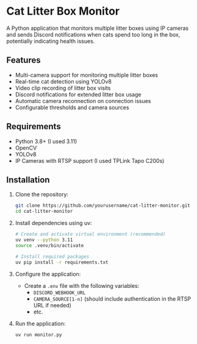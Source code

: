 # Cat Litter Box Monitor

A Python application that monitors multiple litter boxes using IP cameras and sends Discord notifications when cats spend too long in the box, potentially indicating health issues.

## Features

- Multi-camera support for monitoring multiple litter boxes
- Real-time cat detection using YOLOv8
- Video clip recording of litter box visits
- Discord notifications for extended litter box usage
- Automatic camera reconnection on connection issues
- Configurable thresholds and camera sources

## Requirements

- Python 3.8+ (I used 3.11)
- OpenCV
- YOLOv8
- IP Cameras with RTSP support (I used TPLink Tapo C200s)

## Installation

1. Clone the repository:
   ```bash
   git clone https://github.com/yourusername/cat-litter-monitor.git
   cd cat-litter-monitor
   ```

2. Install dependencies using uv:
   ```bash
   # Create and activate virtual environment (recommended)
   uv venv --python 3.11
   source .venv/bin/activate
   
   # Install required packages
   uv pip install -r requirements.txt
   ```

3. Configure the application:
   - Create a `.env` file with the following variables:
     - `DISCORD_WEBHOOK_URL`
     - `CAMERA_SOURCE[1-n]` (should include authentication in the RTSP URL if needed)
     - etc.

4. Run the application:
   ```bash
   uv run monitor.py
   ```

